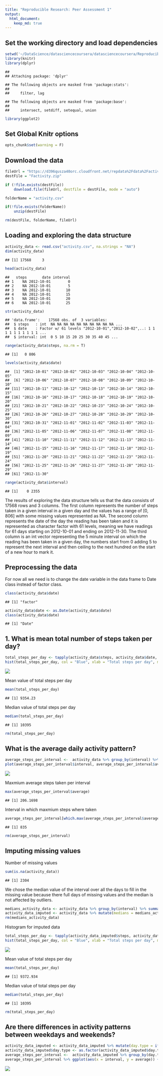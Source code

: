 ```yaml
---
title: "Reproducible Research: Peer Assessment 1"
output: 
  html_document:
    keep_md: true
---
```


## Set the working directory and load dependencies

```r
setwd('~/DataScience/datasciencecoursera/datasciencecoursera/Reproducible_research/Project_1/RepData_PeerAssessment1')
library(knitr)
library(dplyr)
```

```
## 
## Attaching package: 'dplyr'
```

```
## The following objects are masked from 'package:stats':
## 
##     filter, lag
```

```
## The following objects are masked from 'package:base':
## 
##     intersect, setdiff, setequal, union
```

```r
library(ggplot2)
```

## Set Global Knitr options

```r
opts_chunk$set(warning = F)
```

## Download the data

```r
fileUrl = "https://d396qusza40orc.cloudfront.net/repdata%2Fdata%2Factivity.zip"
destFile = "Factivity.zip"

if (!file.exists(destFile))
    download.file(fileUrl, destfile = destFile, mode = "auto")

folderName = "activity.csv"

if(!file.exists(folderName))
    unzip(destFile)

rm(destFile, folderName, fileUrl)
```

## Loading and exploring the data structure

```r
activity_data <- read.csv("activity.csv", na.strings = "NA")
dim(activity_data)
```

```
## [1] 17568     3
```

```r
head(activity_data)
```

```
##   steps       date interval
## 1    NA 2012-10-01        0
## 2    NA 2012-10-01        5
## 3    NA 2012-10-01       10
## 4    NA 2012-10-01       15
## 5    NA 2012-10-01       20
## 6    NA 2012-10-01       25
```

```r
str(activity_data)
```

```
## 'data.frame':	17568 obs. of  3 variables:
##  $ steps   : int  NA NA NA NA NA NA NA NA NA NA ...
##  $ date    : Factor w/ 61 levels "2012-10-01","2012-10-02",..: 1 1 1 1 1 1 1 1 1 1 ...
##  $ interval: int  0 5 10 15 20 25 30 35 40 45 ...
```

```r
range(activity_data$steps, na.rm = T)
```

```
## [1]   0 806
```

```r
levels(activity_data$date)
```

```
##  [1] "2012-10-01" "2012-10-02" "2012-10-03" "2012-10-04" "2012-10-05"
##  [6] "2012-10-06" "2012-10-07" "2012-10-08" "2012-10-09" "2012-10-10"
## [11] "2012-10-11" "2012-10-12" "2012-10-13" "2012-10-14" "2012-10-15"
## [16] "2012-10-16" "2012-10-17" "2012-10-18" "2012-10-19" "2012-10-20"
## [21] "2012-10-21" "2012-10-22" "2012-10-23" "2012-10-24" "2012-10-25"
## [26] "2012-10-26" "2012-10-27" "2012-10-28" "2012-10-29" "2012-10-30"
## [31] "2012-10-31" "2012-11-01" "2012-11-02" "2012-11-03" "2012-11-04"
## [36] "2012-11-05" "2012-11-06" "2012-11-07" "2012-11-08" "2012-11-09"
## [41] "2012-11-10" "2012-11-11" "2012-11-12" "2012-11-13" "2012-11-14"
## [46] "2012-11-15" "2012-11-16" "2012-11-17" "2012-11-18" "2012-11-19"
## [51] "2012-11-20" "2012-11-21" "2012-11-22" "2012-11-23" "2012-11-24"
## [56] "2012-11-25" "2012-11-26" "2012-11-27" "2012-11-28" "2012-11-29"
## [61] "2012-11-30"
```

```r
range(activity_data$interval)
```

```
## [1]    0 2355
```

The results of exploring the data structure tells us that the data consists of 17568 rows and 3 columns. The first column represents the number of steps taken in a given interval in a given day and the values has a range of [0, 806] with some missing values represented as NA. The second column represents the date of the day the reading has been taken and it is represented as character factor with 61 levels, meaning we have readings for 61 days starting on 2012-10-01 and ending on 2012-11-30. The third column is an int vector representing the 5 minute interval on which the reading has been taken in a given day, the numbers start from 0 adding 5 to represent the next interval and then ceiling to the next hundred on the start of a new hour to mark it.

## Preprocessing the data
For now all we need is to change the date variable in the data frame to Date class instead of factor class.

```r
class(activity_data$date)
```

```
## [1] "factor"
```

```r
activity_data$date <- as.Date(activity_data$date)
class(activity_data$date)
```

```
## [1] "Date"
```

## 1. What is mean total number of steps taken per day?

```r
total_steps_per_day <- tapply(activity_data$steps, activity_data$date, sum, na.rm = T)
hist(total_steps_per_day, col = "Blue", xlab = "Total steps per day", main = "Total steps per day distribution", breaks = seq(0, 25000, by = 1000))
```

![](PA1_template_files/figure-html/unnamed-chunk-6-1.png)<!-- -->

Mean value of total steps per day

```r
mean(total_steps_per_day)
```

```
## [1] 9354.23
```
Median value of total steps per day

```r
median(total_steps_per_day)
```

```
## [1] 10395
```

```r
rm(total_steps_per_day)
```

## What is the average daily activity pattern?

```r
average_steps_per_interval <-  activity_data %>% group_by(interval) %>% summarize(average = mean(steps, na.rm = T))
plot(average_steps_per_interval$interval, average_steps_per_interval$average, type = "l", col = "Blue", xlab = "Interval", ylab = "Average", main = "Average steps per interval")
```

![](PA1_template_files/figure-html/unnamed-chunk-9-1.png)<!-- -->

Maxmium average steps taken per interval

```r
max(average_steps_per_interval$average)
```

```
## [1] 206.1698
```
Interval in which maxmium steps where taken

```r
average_steps_per_interval[which.max(average_steps_per_interval$average), 1][[1]]
```

```
## [1] 835
```

```r
rm(average_steps_per_interval)
```

## Imputing missing values
Number of missing values

```r
sum(is.na(activity_data))
```

```
## [1] 2304
```
We chose the median value of the interval over all the days to fill in the missing value because there full days of missing values and the median is not affected by outliers.

```r
medians_activity_data <- activity_data %>% group_by(interval) %>% summarize(median = median(steps, na.rm = T))
activity_data_imputed <- activity_data %>% mutate(medians = medians_activity_data$median[which(interval == medians_activity_data$interval)]) %>% mutate(steps = ifelse(is.na(steps), medians, steps))
rm(medians_activity_data)
```
Histogram for imputed data

```r
total_steps_per_day <- tapply(activity_data_imputed$steps, activity_data_imputed$date, sum, na.rm = T)
hist(total_steps_per_day, col = "Blue", xlab = "Total steps per day", main = "Total steps per day distribution", breaks = seq(0, 25000, by = 1000))
```

![](PA1_template_files/figure-html/unnamed-chunk-14-1.png)<!-- -->

Mean value of total steps per day

```r
mean(total_steps_per_day)
```

```
## [1] 9372.934
```
Median value of total steps per day

```r
median(total_steps_per_day)
```

```
## [1] 10395
```

```r
rm(total_steps_per_day)
```
## Are there differences in activity patterns between weekdays and weekends?

```r
activity_data_imputed <- activity_data_imputed %>% mutate(day.type = ifelse(weekdays(date) %in% c("Saturday", "Sunday"), "weekend", "weekday"))
activity_data_imputed$day.type <- as.factor(activity_data_imputed$day.type)
average_steps_per_interval <-  activity_data_imputed %>% group_by(day.type, interval) %>% summarize(average = mean(steps, na.rm = T))
average_steps_per_interval %>% ggplot(aes(x = interval, y = average)) + geom_line(color = "Blue") + facet_grid(.~day.type)
```

![](PA1_template_files/figure-html/unnamed-chunk-17-1.png)<!-- -->

